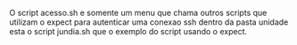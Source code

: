 O script acesso.sh e somente um menu que chama outros scripts 
que utilizam o expect para autenticar uma conexao ssh
dentro da pasta unidade esta o script jundia.sh que
o exemplo do script usando o expect.
